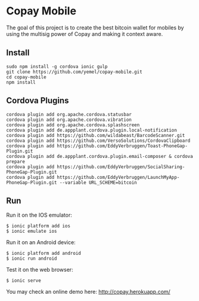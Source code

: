 # Copay Mobile

The goal of this project is to create the best bitcoin wallet for mobiles by 
using the multisig power of Copay and making it context aware.


## Install

    sudo npm install -g cordova ionic gulp
    git clone https://github.com/yemel/copay-mobile.git
    cd copay-mobile
    npm install

## Cordova Plugins

    cordova plugin add org.apache.cordova.statusbar
    cordova plugin add org.apache.cordova.vibration
    cordova plugin add org.apache.cordova.splashscreen
    cordova plugin add de.appplant.cordova.plugin.local-notification
    cordova plugin add https://github.com/wildabeast/BarcodeScanner.git
    cordova plugin add https://github.com/VersoSolutions/CordovaClipboard
    cordova plugin add https://github.com/EddyVerbruggen/Toast-PhoneGap-Plugin.git
    cordova plugin add de.appplant.cordova.plugin.email-composer & cordova prepare
    cordova plugin add https://github.com/EddyVerbruggen/SocialSharing-PhoneGap-Plugin.git
    cordova plugin add https://github.com/EddyVerbruggen/LaunchMyApp-PhoneGap-Plugin.git --variable URL_SCHEME=bitcoin

## Run

Run it on the IOS emulator:

    $ ionic platform add ios
    $ ionic emulate ios

Run it on an Android device:

    $ ionic platform add android
    $ ionic run android

Test it on the web browser:

    $ ionic serve

You may check an online demo here: http://copay.herokuapp.com/
